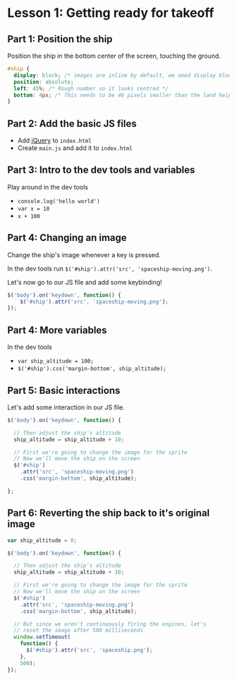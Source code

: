 # Lesson 1: Getting ready for takeoff

## Part 1: Position the ship

Position the ship in the bottom center of the screen, touching the ground.

```css
#ship {
  display: block; /* images are inline by default, we need display block to use position absolute */
  position: absolute;
  left: 45%; /* Rough number so it looks centred */
  bottom: 4px; /* This needs to be 46 pixels smaller than the land height, due to image whitespace */
}
```


## Part 2: Add the basic JS files

- Add [jQuery](https://developers.google.com/speed/libraries/devguide#jquery) to `index.html`
- Create `main.js` and add it to `index.html`


## Part 3: Intro to the dev tools and variables

Play around in the dev tools
- `console.log('hello world')`
- `var x = 10`
- `x + 100`


## Part 4: Changing an image

Change the ship's image whenever a key is pressed.

In the dev tools run `$('#ship').attr('src', 'spaceship-moving.png')`.

Let's now go to our JS file and add some keybinding!

```js
$('body').on('keydown', function() {
    $('#ship').attr('src', 'spaceship-moving.png');
});
```


## Part 4: More variables

In the dev tools 
- `var ship_altitude = 100;`
- `$('#ship').css('margin-bottom', ship_altitude);`


## Part 5: Basic interactions

Let's add some interaction in our JS file.

```js
$('body').on('keydown', function() {

  // Then adjust the ship's altitude
  ship_altitude = ship_altitude + 10;

  // First we're going to change the image for the sprite
  // Now we'll move the ship on the screen
  $('#ship')
    .attr('src', 'spaceship-moving.png')
    .css('margin-bottom', ship_altitude);

};
```

## Part 6: Reverting the ship back to it's original image

```js
var ship_altitude = 0;

$('body').on('keydown', function() {

  // Then adjust the ship's altitude
  ship_altitude = ship_altitude + 10;

  // First we're going to change the image for the sprite
  // Now we'll move the ship on the screen
  $('#ship')
    .attr('src', 'spaceship-moving.png')
    .css('margin-bottom', ship_altitude);

  // But since we aren't continuously firing the engines, let's
  // reset the image after 500 milliseconds
  window.setTimeout(
    function() {
      $('#ship').attr('src', 'spaceship.png');
    }, 
    500);
});
```
